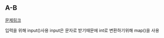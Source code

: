 ## A-B
[문제링크](https://www.acmicpc.net/problem/1001)

입력을 위해 input()사용
input은 문자로 받기때문에 int로 변환하기위해 map()을 사용